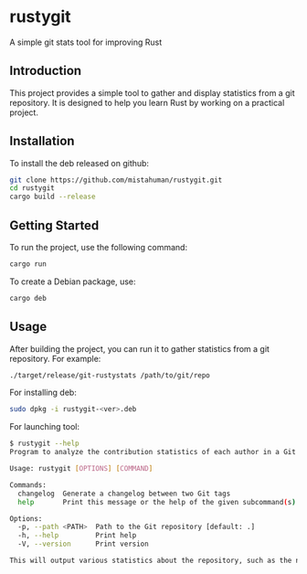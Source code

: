 # rustygit
A simple git stats tool for improving Rust

## Introduction
This project provides a simple tool to gather and display statistics from a git repository. It is designed to help you learn Rust by working on a practical project.

## Installation
To install the deb released on github:
```sh
git clone https://github.com/mistahuman/rustygit.git
cd rustygit
cargo build --release
```

## Getting Started
To run the project, use the following command:
```sh
cargo run
```

To create a Debian package, use:
```sh
cargo deb
```

## Usage
After building the project, you can run it to gather statistics from a git repository. For example:
```sh
./target/release/git-rustystats /path/to/git/repo
```
For installing deb:
```sh
sudo dpkg -i rustygit-<ver>.deb
```
For launching tool:
```sh
$ rustygit --help
Program to analyze the contribution statistics of each author in a Git repository

Usage: rustygit [OPTIONS] [COMMAND]

Commands:
  changelog  Generate a changelog between two Git tags
  help       Print this message or the help of the given subcommand(s)

Options:
  -p, --path <PATH>  Path to the Git repository [default: .]
  -h, --help         Print help
  -V, --version      Print version

This will output various statistics about the repository, such as the number of commits, contributors, and more.
```
